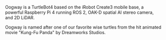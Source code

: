 Oogway is a TurtleBot4 based on the iRobot Create3 mobile base, a powerful Raspberry Pi 4 running ROS 2, OAK-D spatial AI stereo camera, and 2D LiDAR.

Oogway is named after one of our favorite wise turtles from the hit animated movie "Kung-Fu Panda" by Dreamworks Studios. 